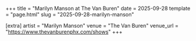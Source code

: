 +++
title = "Marilyn Manson at The Van Buren"
date = 2025-09-28
template = "page.html"
slug = "2025-09-28-marilyn-manson"

[extra]
artist = "Marilyn Manson"
venue = "The Van Buren"
venue_url = "https://www.thevanburenphx.com/shows"
+++
